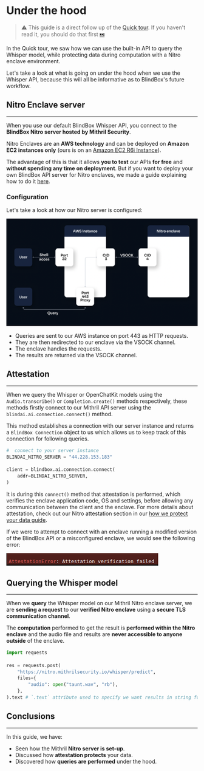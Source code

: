 # Under the hood

> ⚠️ This guide is a direct follow up of the [Quick tour](https://blindbox.mithrilsecurity.io/en/latest/docs/getting-started/quick-tour/). If you haven't read it, you should do that first [⏭️](https://blindbox.mithrilsecurity.io/en/latest/docs/getting-started/quick-tour/) 

In the Quick tour, we saw how we can use the built-in API to query the Whisper model, while protecting data during computation with a Nitro enclave environment.

Let's take a look at what is going on under the hood when we use the Whisper API, because this will all be informative as to BlindBox's future workflow.

## Nitro Enclave server
__________________

When you use our default BlindBox Whisper API, you connect to the **BlindBox Nitro server hosted by Mithril Security**. 

Nitro Enclaves are an **AWS technology** and can be deployed on **Amazon EC2 instances only** (ours is on an [Amazon EC2 R6i Instance](https://aws.amazon.com/ec2/instance-types/r6i/)).

The advantage of this is that it allows **you to test** our APIs **for free** and **without spending any time on deployment**. But if you want to deploy your own BlindBox API server for Nitro enclaves, we made a guide explaining how to do it [here](../advanced/deploy-API-server.md).

### Configuration

Let's take a look at how our Nitro server is configured:

![Nitro-server-arch.png](../../assets/Nitro-server-arch.png)

+ Queries are sent to our AWS instance on port 443 as HTTP requests.
+ They are then redirected to our enclave via the VSOCK channel.
+ The enclave handles the requests.
+ The results are returned via the VSOCK channel.

## Attestation
________________________

When we query the Whisper or OpenChatKit models using the `Audio.transcribe()` or `Completion.create()` methods respectively, these methods firstly connect to our Mithril API server using the `blindai.ai.connection.connect()` method.

This method establishes a connection with our server instance and returns a `BlindBox Connection` object to us which allows us to keep track of this connection for following queries.

```python
#  connect to your server instance
BLINDAI_NITRO_SERVER = "44.228.153.183"

client = blindbox.ai.connection.connect(
    addr=BLINDAI_NITRO_SERVER,
)
```

It is during this `connect()` method that attestation is performed, which verifies the enclave application code, OS and settings, before allowing any communication between the client and the enclave. For more details about attestation, check out our Nitro attestation section in our [how we protect your data guide](./confidential_computing.md).

If we were to attempt to connect with an enclave running a modified version of the BlindBox API or a misconfigured enclave, we would see the following error:

![attestation-error.png](../../assets/attestation-error.png)

## Querying the Whisper model
____________________________

When we **query** the Whisper model on our Mithril Nitro enclave server, we are **sending a request** to our **verified Nitro enclave** using a **secure TLS communication channel**.

The **computation** performed to get the result is **performed within the Nitro enclave** and the audio file and results are **never accessible to anyone outside** of the enclave.

```python
import requests

res = requests.post(
    "https://nitro.mithrilsecurity.io/whisper/predict",
    files={
        "audio": open("taunt.wav", "rb"),
    },
).text # `.text` attribute used to specify we want results in string format
```

## Conclusions
_________________

In this guide, we have:

+ Seen how the Mithril **Nitro server is set-up**. 
+ Discussed how **attestation protects** your data. 
+ Discovered how **queries are performed** under the hood. 